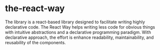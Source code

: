 # the-react-way
The library is a react-based library designed to facilitate writing highly declarative code. The React Way helps writing less code for obvious things with intuitive abstractions and a declarative programming paradigm. With declarative approach, the effort is enhance readability, maintainability, and reusability of the components.
